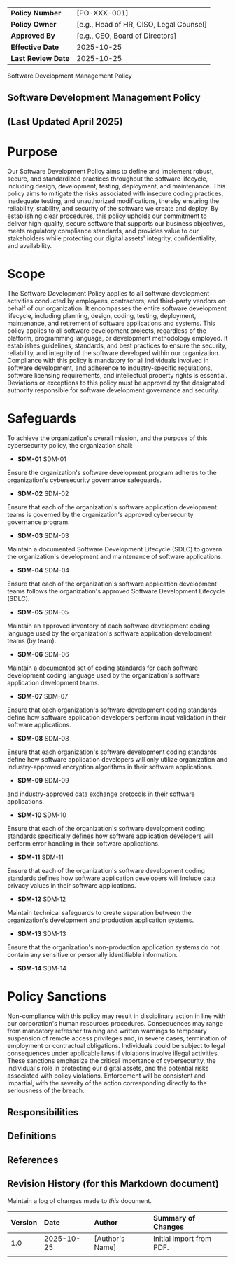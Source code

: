 | | |
|:---|:---|
| **Policy Number** | [PO-XXX-001] |
| **Policy Owner** | [e.g., Head of HR, CISO, Legal Counsel] |
| **Approved By** | [e.g., CEO, Board of Directors] |
| **Effective Date** | 2025-10-25 |
| **Last Review Date** | 2025-10-25 |

Software Development Management Policy

## Software Development Management Policy

## (Last Updated April 2025)

# Purpose

Our Software Development Policy aims to define and implement robust, secure, and standardized practices throughout the software lifecycle, including design, development, testing, deployment, and maintenance. This policy aims to mitigate the risks associated with insecure coding practices, inadequate testing, and unauthorized modifications, thereby ensuring the reliability, stability, and security of the software we create and deploy. By establishing clear procedures, this policy upholds our commitment to deliver high-quality, secure software that supports our business objectives, meets regulatory compliance standards, and provides value to our stakeholders while protecting our digital assets' integrity, confidentiality, and availability.

# Scope

The Software Development Policy applies to all software development activities conducted by employees, contractors, and third-party vendors on behalf of our organization. It encompasses the entire software development lifecycle, including planning, design, coding, testing, deployment, maintenance, and retirement of software applications and systems. This policy applies to all software development projects, regardless of the platform, programming language, or development methodology employed. It establishes guidelines, standards, and best practices to ensure the security, reliability, and integrity of the software developed within our organization. Compliance with this policy is mandatory for all individuals involved in software development, and adherence to industry-specific regulations, software licensing requirements, and intellectual property rights is essential. Deviations or exceptions to this policy must be approved by the designated authority responsible for software development governance and security.

# Safeguards

To achieve the organization's overall mission, and the purpose of this cybersecurity policy, the organization shall:

- **SDM-01** SDM-01

Ensure the organization's software development program adheres to the organization's cybersecurity governance safeguards.

- **SDM-02** SDM-02

Ensure that each of the organization's software application development teams is governed by the organization's approved cybersecurity governance program.

- **SDM-03** SDM-03

Maintain a documented Software Development Lifecycle (SDLC) to govern the organization's development and maintenance of software applications.

- **SDM-04** SDM-04

Ensure that each of the organization's software application development teams follows the organization's approved Software Development Lifecycle (SDLC).

- **SDM-05** SDM-05

Maintain an approved inventory of each software development coding language used by the organization's software application development teams (by team).

- **SDM-06** SDM-06

Maintain a documented set of coding standards for each software development coding language used by the organization's software application development teams.

- **SDM-07** SDM-07

Ensure that each organization's software development coding standards define how software application developers perform input validation in their software applications.

- **SDM-08** SDM-08

Ensure that each organization's software development coding standards define how software application developers will only utilize organization and industry-approved encryption algorithms in their software applications.

- **SDM-09** SDM-09

and industry-approved data exchange protocols in their software applications.

- **SDM-10** SDM-10

Ensure that each of the organization's software development coding standards specifically defines how software application developers will perform error handling in their software applications.

- **SDM-11** SDM-11

Ensure that each of the organization's software development coding standards defines how software application developers will include data privacy values in their software applications.

- **SDM-12** SDM-12

Maintain technical safeguards to create separation between the organization's development and production application systems.

- **SDM-13** SDM-13

Ensure that the organization's non-production application systems do not contain any sensitive or personally identifiable information.

- **SDM-14** SDM-14

# Policy Sanctions

Non-compliance with this policy may result in disciplinary action in line with our corporation's human resources procedures. Consequences may range from mandatory refresher training and written warnings to temporary suspension of remote access privileges and, in severe cases, termination of employment or contractual obligations. Individuals could be subject to legal consequences under applicable laws if violations involve illegal activities. These sanctions emphasize the critical importance of cybersecurity, the individual's role in protecting our digital assets, and the potential risks associated with policy violations. Enforcement will be consistent and impartial, with the severity of the action corresponding directly to the seriousness of the breach.

## Responsibilities

## Definitions

## References

## Revision History (for this Markdown document)

Maintain a log of changes made to *this* document.

| Version | Date | Author | Summary of Changes |
|:---|:---|:---|:---|
| 1.0 | 2025-10-25 | [Author's Name] | Initial import from PDF. |
| | | | |